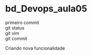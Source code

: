 # bd_Devops_aula05
primeiro commit  
git status  
git vim  
git commit  


  
Criando nova funcionalidade  
